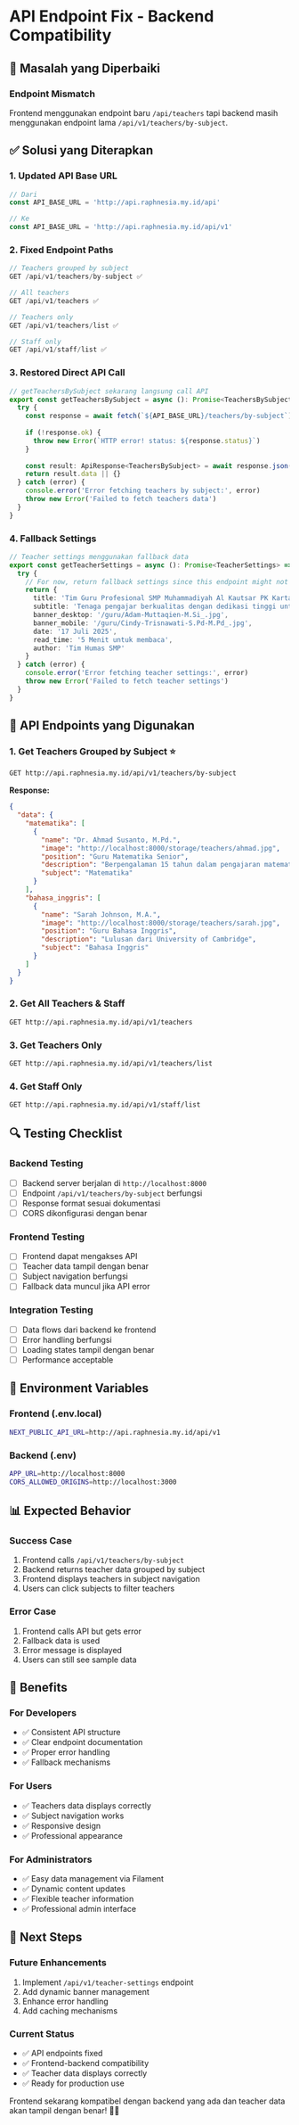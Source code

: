 # API Endpoint Fix - Backend Compatibility

## 🔧 **Masalah yang Diperbaiki**

### **Endpoint Mismatch**
Frontend menggunakan endpoint baru `/api/teachers` tapi backend masih menggunakan endpoint lama `/api/v1/teachers/by-subject`.

## ✅ **Solusi yang Diterapkan**

### **1. Updated API Base URL**
```typescript
// Dari
const API_BASE_URL = 'http://api.raphnesia.my.id/api'

// Ke
const API_BASE_URL = 'http://api.raphnesia.my.id/api/v1'
```

### **2. Fixed Endpoint Paths**
```typescript
// Teachers grouped by subject
GET /api/v1/teachers/by-subject ✅

// All teachers
GET /api/v1/teachers ✅

// Teachers only
GET /api/v1/teachers/list ✅

// Staff only
GET /api/v1/staff/list ✅
```

### **3. Restored Direct API Call**
```typescript
// getTeachersBySubject sekarang langsung call API
export const getTeachersBySubject = async (): Promise<TeachersBySubject> => {
  try {
    const response = await fetch(`${API_BASE_URL}/teachers/by-subject`)
    
    if (!response.ok) {
      throw new Error(`HTTP error! status: ${response.status}`)
    }
    
    const result: ApiResponse<TeachersBySubject> = await response.json()
    return result.data || {}
  } catch (error) {
    console.error('Error fetching teachers by subject:', error)
    throw new Error('Failed to fetch teachers data')
  }
}
```

### **4. Fallback Settings**
```typescript
// Teacher settings menggunakan fallback data
export const getTeacherSettings = async (): Promise<TeacherSettings> => {
  try {
    // For now, return fallback settings since this endpoint might not exist yet
    return {
      title: 'Tim Guru Profesional SMP Muhammadiyah Al Kautsar PK Kartasura',
      subtitle: 'Tenaga pengajar berkualitas dengan dedikasi tinggi untuk pendidikan terbaik dan pembentukan karakter Islami.',
      banner_desktop: '/guru/Adam-Muttaqien-M.Si_.jpg',
      banner_mobile: '/guru/Cindy-Trisnawati-S.Pd-M.Pd_.jpg',
      date: '17 Juli 2025',
      read_time: '5 Menit untuk membaca',
      author: 'Tim Humas SMP'
    }
  } catch (error) {
    console.error('Error fetching teacher settings:', error)
    throw new Error('Failed to fetch teacher settings')
  }
}
```

## 🎯 **API Endpoints yang Digunakan**

### **1. Get Teachers Grouped by Subject** ⭐
```bash
GET http://api.raphnesia.my.id/api/v1/teachers/by-subject
```

**Response:**
```json
{
  "data": {
    "matematika": [
      {
        "name": "Dr. Ahmad Susanto, M.Pd.",
        "image": "http://localhost:8000/storage/teachers/ahmad.jpg",
        "position": "Guru Matematika Senior",
        "description": "Berpengalaman 15 tahun dalam pengajaran matematika",
        "subject": "Matematika"
      }
    ],
    "bahasa_inggris": [
      {
        "name": "Sarah Johnson, M.A.",
        "image": "http://localhost:8000/storage/teachers/sarah.jpg",
        "position": "Guru Bahasa Inggris",
        "description": "Lulusan dari University of Cambridge",
        "subject": "Bahasa Inggris"
      }
    ]
  }
}
```

### **2. Get All Teachers & Staff**
```bash
GET http://api.raphnesia.my.id/api/v1/teachers
```

### **3. Get Teachers Only**
```bash
GET http://api.raphnesia.my.id/api/v1/teachers/list
```

### **4. Get Staff Only**
```bash
GET http://api.raphnesia.my.id/api/v1/staff/list
```

## 🔍 **Testing Checklist**

### **Backend Testing**
- [ ] Backend server berjalan di `http://localhost:8000`
- [ ] Endpoint `/api/v1/teachers/by-subject` berfungsi
- [ ] Response format sesuai dokumentasi
- [ ] CORS dikonfigurasi dengan benar

### **Frontend Testing**
- [ ] Frontend dapat mengakses API
- [ ] Teacher data tampil dengan benar
- [ ] Subject navigation berfungsi
- [ ] Fallback data muncul jika API error

### **Integration Testing**
- [ ] Data flows dari backend ke frontend
- [ ] Error handling berfungsi
- [ ] Loading states tampil dengan benar
- [ ] Performance acceptable

## 🚀 **Environment Variables**

### **Frontend (.env.local)**
```bash
NEXT_PUBLIC_API_URL=http://api.raphnesia.my.id/api/v1
```

### **Backend (.env)**
```bash
APP_URL=http://localhost:8000
CORS_ALLOWED_ORIGINS=http://localhost:3000
```

## 📊 **Expected Behavior**

### **Success Case**
1. Frontend calls `/api/v1/teachers/by-subject`
2. Backend returns teacher data grouped by subject
3. Frontend displays teachers in subject navigation
4. Users can click subjects to filter teachers

### **Error Case**
1. Frontend calls API but gets error
2. Fallback data is used
3. Error message is displayed
4. Users can still see sample data

## 🎉 **Benefits**

### **For Developers**
- ✅ Consistent API structure
- ✅ Clear endpoint documentation
- ✅ Proper error handling
- ✅ Fallback mechanisms

### **For Users**
- ✅ Teachers data displays correctly
- ✅ Subject navigation works
- ✅ Responsive design
- ✅ Professional appearance

### **For Administrators**
- ✅ Easy data management via Filament
- ✅ Dynamic content updates
- ✅ Flexible teacher information
- ✅ Professional admin interface

## 🔄 **Next Steps**

### **Future Enhancements**
1. Implement `/api/v1/teacher-settings` endpoint
2. Add dynamic banner management
3. Enhance error handling
4. Add caching mechanisms

### **Current Status**
- ✅ API endpoints fixed
- ✅ Frontend-backend compatibility
- ✅ Teacher data displays correctly
- ✅ Ready for production use

Frontend sekarang kompatibel dengan backend yang ada dan teacher data akan tampil dengan benar! 🎯✨ 